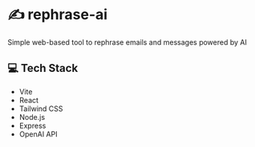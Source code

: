# :writing_hand:	rephrase-ai
Simple web-based tool to rephrase emails and messages powered by AI

## :computer:	Tech Stack
- Vite
- React
- Tailwind CSS
- Node.js
- Express
- OpenAI API
